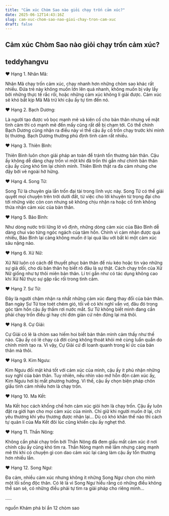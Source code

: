 ```yaml
---
title: "Cảm xúc Chòm Sao nào giỏi chạy trốn cảm xúc?"
date: 2025-06-12T14:43:16Z
slug: cam-xuc-chom-sao-nao-gioi-chay-tron-cam-xuc
draft: false
---
```


## Cảm xúc Chòm Sao nào giỏi chạy trốn cảm xúc?

## teddyhangvu

♥ Hạng 1. Nhân Mã:
 
Nhân Mã chạy trốn cảm xúc, chạy nhanh hơn những chòm sao khác rất nhiều. Đứa trẻ này không muốn lớn lên quá nhanh, không muốn bị vây lấy bởi những thực tế rắc rối, hoặc những cảm xúc không lí giải được. Cảm xúc sẽ khó bắt kịp Mã Mã trừ khi cậu ấy tự tìm đến nó.
 
♥ Hạng 2. Bạch Dương:
 
Là người tạo được vỏ bọc mạnh mẽ và kiên cố cho bản thân nhưng về mặt tình cảm thì có mạnh mẽ đến mấy cũng rất dễ bị chạm tới. Có thể chính Bạch Dương cũng nhận ra điều này vì thế cậu ấy cố trốn chạy trước khi mình bị thương. Bạch Dương thường phủ định tình cảm rất nhiều.
 
 
♥ Hạng 3. Thiên Bình:
 
Thiên Bình luôn chọn giải pháp an toàn để tránh tổn thương bản thân. Cậu ấy không dễ dàng chạy trốn vì một khi đã trốn thì gần như chính bản thân cậu ấy cũng khó tìm lại chính mình. Thiên Bình thật ra đa cảm nhưng che đậy bởi vẻ ngoài hờ hững.
 
♥ Hạng 4. Song Tử:
 
Song Tử là chuyên gia lẩn trốn đại tài trong lĩnh vực này. Song Tử có thể giải quyết mọi chuyện trên trời dưới đất, từ việc cho lời khuyên từ trọng đại cho tới những việc cỏn con nhưng sẽ không chịu nhận ra hoặc cố tình không thừa nhận cảm xúc của bản thân.
 
♥ Hạng 5. Bảo Bình:
 
Như dòng nước trôi lững lờ vô định, những dòng cảm xúc của Bảo Bình dễ dàng chui vào từng ngóc ngách của tâm hồn. Chính vì cảm nhận được quá nhiều, Bảo Bình lại càng không muốn ở lại quá lâu với bất kì một cảm xúc sâu nặng nào.
 
♥ Hạng 6. Xử Nữ:
 
Xử Nữ luôn có cách để thuyết phục bản thân để níu kéo hoặc tin vào những sự giả dối, cho dù bản thân họ biết rõ đâu là sự thật. Cách chạy trốn của Xử Nữ giống như tự thôi miên bản thân. Lí trí gần như có tác dụng không cao khi Xử Nữ thực sự gặp rắc rối trong tình cảm.
 
♥ Hạng 7. Sư Tử:
 
Đây là người chậm nhận ra nhất những cảm xúc đang thay đổi của bản thân. Ban ngày Sư Tử toe toét chém gió, tối về có khi nghĩ vẩn vơ, đâu đó trong góc tâm hồn cậu ấy thầm rơi nước mắt. Sư Tử không biết mình đang cần phải chạy trốn điều gì hay chỉ đơn giản cứ nên đứng lại mà thôi.
 
 
♥ Hạng 8. Cự Giải:
 
Cự Giải có lẽ là chòm sao hiếm hoi biết bản thân mình cảm thấy như thế nào. Cậu ấy có lẽ chạy cả đời cũng không thoát khỏi mê cùng luẩn quẩn do chính mình tạo ra. Vì vậy, Cự Giải cứ đi loanh quanh trong kí ức của bản thân mà thôi.
 
♥ Hạng 9. Kim Ngưu:
 
Kim Ngưu đối mặt khá tốt với cảm xúc của mình, cậu ấy ít phủ nhận những suy nghĩ của bản thân. Tuy nhiên, nếu nhìn vào mớ hỗn độn cảm xúc ấy, Kim Ngưu hơi bị mất phương hướng. Vì thế, cậu ấy chọn biện pháp chôn giấu tình cảm nhiều hơn là chạy trốn.
 
♥ Hạng 10. Ma Kết:
 
Ma Kết học cách khống chế hơn cảm xúc giỏi hơn là chạy trốn. Cậu ấy luôn đặt ra giới hạn cho mọi cảm xúc của mình. Chỉ giữ khi người muốn ở lại, chỉ yêu thương khi yêu thương được nhận lại… Dù có khó khăn thế nào thì cách tự quản lí của Ma Kết đôi lúc cũng khiến cậu ấy nghẹt thở.
 
♥ Hạng 11. Thần Nông:
 
Không cần phải chạy trốn bởi Thần Nông đã đem giấu mất cảm xúc ở nơi chính cậu ấy cũng khó tìm ra. Thần Nông mạnh mẽ lắm nhưng càng mạnh mẽ thì khi có chuyện gì con dao cảm xúc lại càng làm cậu ấy tổn thương hơn nhiều lần.
 
♥ Hạng 12. Song Ngư:
 
Đa cảm, nhiều cảm xúc nhưng không ít những Song Ngư chọn cho mình một lối sống độc thân. Có lẽ là vì Song Ngư hiểu rằng có những điều không thể san sẻ, có những điều phải tự tìm ra giải pháp cho riêng mình…
 
.....
 
nguồn Khám phá bí ẩn 12 chòm sao